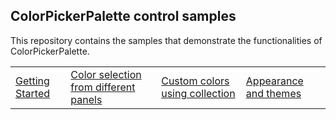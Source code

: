 ## ColorPickerPalette control samples
This repository contains the samples that demonstrate the functionalities of ColorPickerPalette.

<table>
 <tr>
  <td><a href="Samples/Getting-Started">Getting Started</a></td>
  <td><a href="Samples/Getting-Started">Color selection from different panels</a></td>
  <td><a href="Samples/CustomColors">Custom colors using collection</a></td>
  <td><a href="Samples/Themes">Appearance and themes</a></td>
 </tr>
</table>
